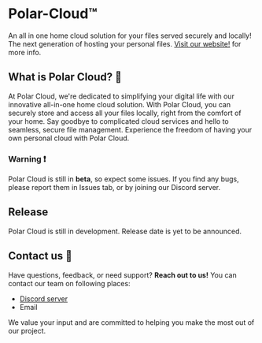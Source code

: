 # Polar-Cloud™️
An all in one home cloud solution for your files served securely and locally! The next generation of hosting your personal files.
[Visit our website!](https://polarlab.app/) for more info.
## What is Polar Cloud? 🥑
At Polar Cloud, we're dedicated to simplifying your digital life with our innovative all-in-one home cloud solution. With Polar Cloud, you can securely store and access all your files locally, right from the comfort of your home. Say goodbye to complicated cloud services and hello to seamless, secure file management. Experience the freedom of having your own personal cloud with Polar Cloud.
### Warning ❗
Polar Cloud is still in **beta**, so expect some issues. If you find any bugs, please report them in Issues tab, or by joining our Discord server.
## Release
Polar Cloud is still in development. Release date is yet to be announced. 
## Contact us 📑
Have questions, feedback, or need support? 
**Reach out to us!** You can contact our team on following places:
- [Discord server](https://discord.com/invite/2t6JBJQy7c)
- Email 

We value your input and are committed to helping you make the most out of our project.